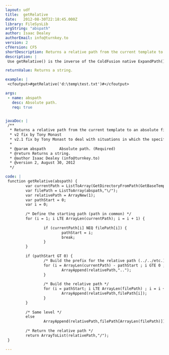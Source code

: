 ```yaml
---
layout: udf
title:  getRelative
date:   2012-08-30T22:18:45.000Z
library: FileSysLib
argString: "abspath"
author: Isaac Dealey
authorEmail: info@turnkey.to
version: 2
cfVersion: CF5
shortDescription: Returns a relative path from the current template to an absolute file path.
description: |
 Use getRelative() is the inverse of the ColdFusion native ExpandPath() function -- it takes an absolute file path and returns a relative path to the given file from the current template. As opposed to expandpath(), getRelative() creates a path relative to the current template, not the base template.

returnValue: Returns a string.

example: |
 <cfoutput>#getRelative('d:\temp\test.txt')#</cfoutput>

args:
 - name: abspath
   desc: Absolute path.
   req: true


javaDoc: |
 /**
  * Returns a relative path from the current template to an absolute file path.
  * v2 fix by Tony Monast
  * v2.1 fix by Tony Monast to deal with situations in which the specified path was the same as the current path, resulting in an error
  * 
  * @param abspath      Absolute path. (Required)
  * @return Returns a string. 
  * @author Isaac Dealey (info@turnkey.to) 
  * @version 2, August 30, 2012 
  */

code: |
 function getRelative(abspath) {
         var currentPath = ListToArray(GetDirectoryFromPath(GetBaseTemplatePath()),"\/");
         var filePath = ListToArray(abspath,"\/");
         var relativePath = ArrayNew(1);
         var pathStart = 0;
         var i = 0;
 
         /* Define the starting path (path in common) */
         for (i = 1; i LTE ArrayLen(currentPath); i = i + 1) {
 
                 if (currentPath[i] NEQ filePath[i]) {
                         pathStart = i;
                         break;
                 }
         }
 
         if (pathStart GT 0) {
                 /* Build the prefix for the relative path (../../etc.) */
                 for (i = ArrayLen(currentPath) - pathStart ; i GTE 0 ; i = i - 1) {
                         ArrayAppend(relativePath,"..");
                 }
 
                 /* Build the relative path */
                 for (i = pathStart; i LTE ArrayLen(filePath) ; i = i + 1) {
                         ArrayAppend(relativePath,filePath[i]);
                 }
         }
 
         /* Same level */
         else
                 ArrayAppend(relativePath,filePath[ArrayLen(filePath)]);
 
         /* Return the relative path */
         return ArrayToList(relativePath,"/");
 }

---
```


